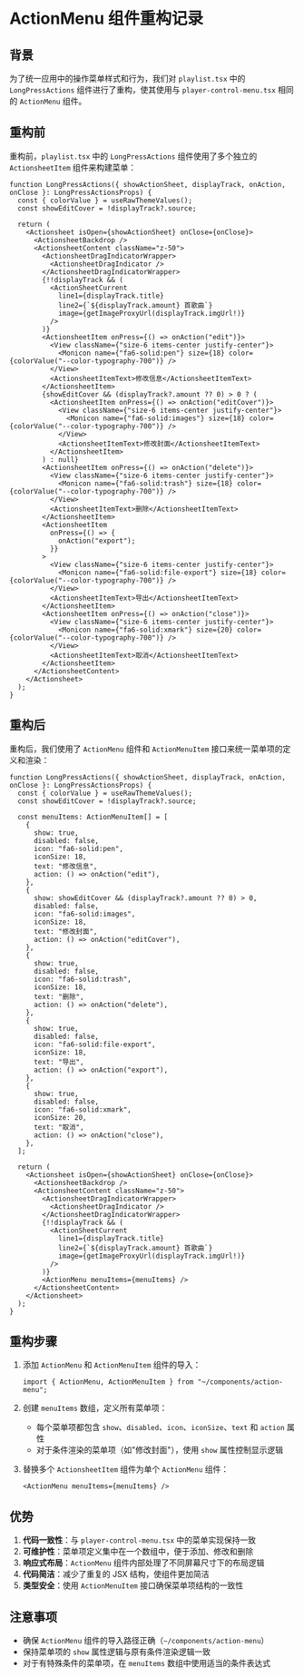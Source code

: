 # ActionMenu 组件重构记录

## 背景

为了统一应用中的操作菜单样式和行为，我们对 `playlist.tsx` 中的 `LongPressActions` 组件进行了重构，使其使用与 `player-control-menu.tsx` 相同的 `ActionMenu` 组件。

## 重构前

重构前，`playlist.tsx` 中的 `LongPressActions` 组件使用了多个独立的 `ActionsheetItem` 组件来构建菜单：

```tsx
function LongPressActions({ showActionSheet, displayTrack, onAction, onClose }: LongPressActionsProps) {
  const { colorValue } = useRawThemeValues();
  const showEditCover = !displayTrack?.source;

  return (
    <Actionsheet isOpen={showActionSheet} onClose={onClose}>
      <ActionsheetBackdrop />
      <ActionsheetContent className="z-50">
        <ActionsheetDragIndicatorWrapper>
          <ActionsheetDragIndicator />
        </ActionsheetDragIndicatorWrapper>
        {!!displayTrack && (
          <ActionSheetCurrent
            line1={displayTrack.title}
            line2={`${displayTrack.amount} 首歌曲`}
            image={getImageProxyUrl(displayTrack.imgUrl!)}
          />
        )}
        <ActionsheetItem onPress={() => onAction("edit")}>
          <View className={"size-6 items-center justify-center"}>
            <Monicon name={"fa6-solid:pen"} size={18} color={colorValue("--color-typography-700")} />
          </View>
          <ActionsheetItemText>修改信息</ActionsheetItemText>
        </ActionsheetItem>
        {showEditCover && (displayTrack?.amount ?? 0) > 0 ? (
          <ActionsheetItem onPress={() => onAction("editCover")}>
            <View className={"size-6 items-center justify-center"}>
              <Monicon name={"fa6-solid:images"} size={18} color={colorValue("--color-typography-700")} />
            </View>
            <ActionsheetItemText>修改封面</ActionsheetItemText>
          </ActionsheetItem>
        ) : null}
        <ActionsheetItem onPress={() => onAction("delete")}>
          <View className={"size-6 items-center justify-center"}>
            <Monicon name={"fa6-solid:trash"} size={18} color={colorValue("--color-typography-700")} />
          </View>
          <ActionsheetItemText>删除</ActionsheetItemText>
        </ActionsheetItem>
        <ActionsheetItem
          onPress={() => {
            onAction("export");
          }}
        >
          <View className={"size-6 items-center justify-center"}>
            <Monicon name={"fa6-solid:file-export"} size={18} color={colorValue("--color-typography-700")} />
          </View>
          <ActionsheetItemText>导出</ActionsheetItemText>
        </ActionsheetItem>
        <ActionsheetItem onPress={() => onAction("close")}>
          <View className={"size-6 items-center justify-center"}>
            <Monicon name={"fa6-solid:xmark"} size={20} color={colorValue("--color-typography-700")} />
          </View>
          <ActionsheetItemText>取消</ActionsheetItemText>
        </ActionsheetItem>
      </ActionsheetContent>
    </Actionsheet>
  );
}
```

## 重构后

重构后，我们使用了 `ActionMenu` 组件和 `ActionMenuItem` 接口来统一菜单项的定义和渲染：

```tsx
function LongPressActions({ showActionSheet, displayTrack, onAction, onClose }: LongPressActionsProps) {
  const { colorValue } = useRawThemeValues();
  const showEditCover = !displayTrack?.source;

  const menuItems: ActionMenuItem[] = [
    {
      show: true,
      disabled: false,
      icon: "fa6-solid:pen",
      iconSize: 18,
      text: "修改信息",
      action: () => onAction("edit"),
    },
    {
      show: showEditCover && (displayTrack?.amount ?? 0) > 0,
      disabled: false,
      icon: "fa6-solid:images",
      iconSize: 18,
      text: "修改封面",
      action: () => onAction("editCover"),
    },
    {
      show: true,
      disabled: false,
      icon: "fa6-solid:trash",
      iconSize: 18,
      text: "删除",
      action: () => onAction("delete"),
    },
    {
      show: true,
      disabled: false,
      icon: "fa6-solid:file-export",
      iconSize: 18,
      text: "导出",
      action: () => onAction("export"),
    },
    {
      show: true,
      disabled: false,
      icon: "fa6-solid:xmark",
      iconSize: 20,
      text: "取消",
      action: () => onAction("close"),
    },
  ];

  return (
    <Actionsheet isOpen={showActionSheet} onClose={onClose}>
      <ActionsheetBackdrop />
      <ActionsheetContent className="z-50">
        <ActionsheetDragIndicatorWrapper>
          <ActionsheetDragIndicator />
        </ActionsheetDragIndicatorWrapper>
        {!!displayTrack && (
          <ActionSheetCurrent
            line1={displayTrack.title}
            line2={`${displayTrack.amount} 首歌曲`}
            image={getImageProxyUrl(displayTrack.imgUrl!)}
          />
        )}
        <ActionMenu menuItems={menuItems} />
      </ActionsheetContent>
    </Actionsheet>
  );
}
```

## 重构步骤

1. 添加 `ActionMenu` 和 `ActionMenuItem` 组件的导入：

   ```tsx
   import { ActionMenu, ActionMenuItem } from "~/components/action-menu";
   ```

2. 创建 `menuItems` 数组，定义所有菜单项：
   - 每个菜单项都包含 `show`、`disabled`、`icon`、`iconSize`、`text` 和 `action` 属性
   - 对于条件渲染的菜单项（如"修改封面"），使用 `show` 属性控制显示逻辑

3. 替换多个 `ActionsheetItem` 组件为单个 `ActionMenu` 组件：
   ```tsx
   <ActionMenu menuItems={menuItems} />
   ```

## 优势

1. **代码一致性**：与 `player-control-menu.tsx` 中的菜单实现保持一致
2. **可维护性**：菜单项定义集中在一个数组中，便于添加、修改和删除
3. **响应式布局**：`ActionMenu` 组件内部处理了不同屏幕尺寸下的布局逻辑
4. **代码简洁**：减少了重复的 JSX 结构，使组件更加简洁
5. **类型安全**：使用 `ActionMenuItem` 接口确保菜单项结构的一致性

## 注意事项

- 确保 `ActionMenu` 组件的导入路径正确（`~/components/action-menu`）
- 保持菜单项的 `show` 属性逻辑与原有条件渲染逻辑一致
- 对于有特殊条件的菜单项，在 `menuItems` 数组中使用适当的条件表达式

